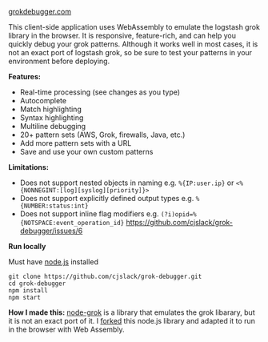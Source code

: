 [grokdebugger.com](https://www.grokdebugger.com)

This client-side application uses WebAssembly to emulate the logstash grok library in the browser. It is responsive, feature-rich, and can help you quickly debug your grok patterns. Although it works well in most cases, it is not an exact port of logstash grok, so be sure to test your patterns in your environment before deploying. 

**Features:**

- Real-time processing (see changes as you type)
- Autocomplete
- Match highlighting
- Syntax highlighting
- Multiline debugging
- 20+ pattern sets (AWS, Grok, firewalls, Java, etc.)
- Add more pattern sets with a URL
- Save and use your own custom patterns

**Limitations:**

- Does not support nested objects in naming e.g. `%{IP:user.ip}` or `<%{NONNEGINT:[log][syslog][priority]}>`
- Does not support explicitly defined output types e.g. `%{NUMBER:status:int}`
- Does not support inline flag modifiers e.g. `(?i)opid=%{NOTSPACE:event_operation_id}` https://github.com/cjslack/grok-debugger/issues/6

**Run locally**

Must have [node.js](https://nodejs.org/en) installed
```
git clone https://github.com/cjslack/grok-debugger.git
cd grok-debugger
npm install
npm start
```

**How I made this:**
[node-grok](https://github.com/Beh01der/node-grok) is a library that emulates the grok libarary, but it is not an exact port of it. I [forked](https://github.com/cjslack/grok-js-web) this node.js library and adapted it to run in the browser with Web Assembly. 
